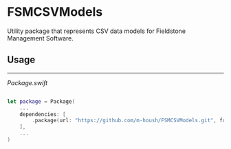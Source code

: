 # FSMCSVModels

Utility package that represents CSV data models for Fieldstone Management Software.

## Usage
---------------

*Package.swift*
```swift

let package = Package(
    ...
    dependencies: [
        .package(url: "https://github.com/m-housh/FSMCSVModels.git", from: "0.1.0")
    ],
    ...
)

```
